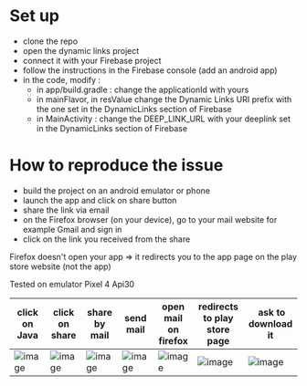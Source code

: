 
# Set up

- clone the repo
- open the dynamic links project 
- connect it with your Firebase project
- follow the instructions in the Firebase console (add an android app)
- in the code, modify :
    - in app/build.gradle : change the applicationId with yours
    - in mainFlavor, in resValue change the Dynamic Links URI prefix with the one set in the DynamicLinks section of Firebase
    - in MainActivity : change the DEEP_LINK_URL with your deeplink set in the DynamicLinks section of Firebase

# How to reproduce the issue

- build the project on an android emulator or phone
- launch the app and click on share button
- share the link via email
- on the Firefox browser (on your device), go to your mail website for example Gmail and sign in
- click on the link you received from the share


Firefox doesn't open your app => it redirects you to the app page on the play store website (not the app)

Tested on emulator Pixel 4 Api30  

| click on Java | click on share | share by mail | send mail | open mail on firefox | redirects to play store page | ask to download it | 
| ---- | ---- | --- | ---- | --- | ---- | --- |
|![image](https://user-images.githubusercontent.com/50346870/124614938-103e7280-de75-11eb-9281-c70fa762d6e8.png) | ![image](https://user-images.githubusercontent.com/50346870/124615050-2a785080-de75-11eb-8449-cf93739413a3.png) | ![image](https://user-images.githubusercontent.com/50346870/124615108-395f0300-de75-11eb-80f6-4f8536542d4d.png) | ![image](https://user-images.githubusercontent.com/50346870/124615309-6dd2bf00-de75-11eb-99aa-1edcfde03b9f.png) | ![image](https://user-images.githubusercontent.com/50346870/124615657-c4d89400-de75-11eb-9570-28a410776000.png) |![image](https://user-images.githubusercontent.com/50346870/124576015-326fca80-de4c-11eb-9654-9fac9b06a93a.png) | ![image](https://user-images.githubusercontent.com/50346870/124576032-36035180-de4c-11eb-9018-5bde3bba7184.png) |
